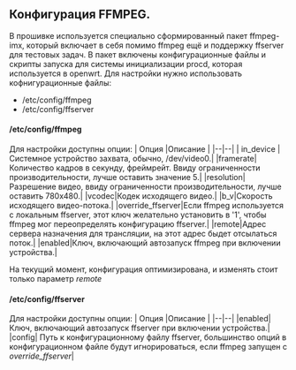 ## Конфигурация FFMPEG.

В прошивке используется специально сформированный пакет ffmpeg-imx, который включает в себя помимо ffmpeg ещё и поддержку ffserver для тестовых задач.
В пакет включены конфигурационные файлы и скрипты запуска для системы инициализации procd, которая используется в openwrt.
Для настройки нужно использовать кофнигурационные файлы:
 - /etc/config/ffmpeg
 - /etc/config/ffserver
 
#### /etc/config/ffmpeg
Для настройки доступны опции:
| Опция |Описание  |
|--|--|
| in_device |Системное устройство захвата, обычно, /dev/video0.|
|framerate|Количество кадров в секунду, фреймрейт. Ввиду ограниченности производительности, лучше оставить значение 5.|
|resolution|Разрешение видео, ввиду ограниченности производительности, лучше оставить 780x480.|
|vcodec|Кодек исходящего видео.|
|b_v|Скорость исходящего видео-потока.|
|override_ffserver|Если ffmpeg используется с локальным ffserver, этот ключ желательно установить в '1', чтобы ffmpeg мог переопределять конфигурацию ffserver.|
|remote|Адрес сервера назначения для трансляции, на этот адрес быдет отсылаться поток.|
|enabled|Ключ, включающий автозапуск ffmpeg при включении устройства.|

На текущий момент, конфигурация оптимизирована, и изменять стоит только параметр *remote*

#### /etc/config/ffserver
Для настройки доступны опции:
| Опция |Описание  |
|--|--|
|enabled|Ключ, включающий автозапуск ffserver при включении устройства.|
|config| Путь к конфигурационному файлу ffserver, большинство опций в конфигурационном файле будут игнорироваться, если ffmpeg запущен с *override_ffserver*|
